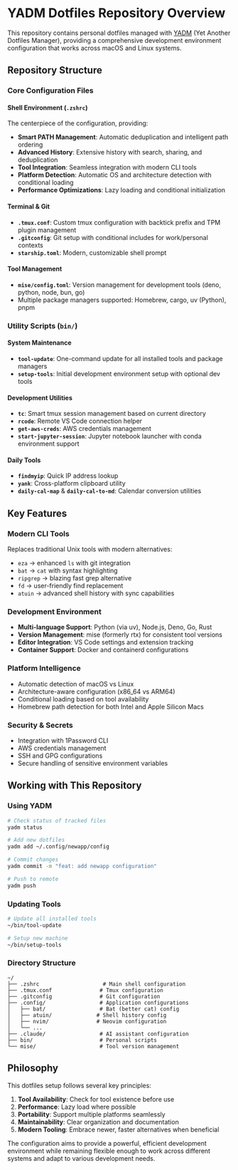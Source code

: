 # YADM Dotfiles Repository Overview

This repository contains personal dotfiles managed with [YADM](https://yadm.io/) (Yet Another Dotfiles Manager), providing a comprehensive development environment configuration that works across macOS and Linux systems.

## Repository Structure

### Core Configuration Files

#### Shell Environment (`.zshrc`)

The centerpiece of the configuration, providing:

- **Smart PATH Management**: Automatic deduplication and intelligent path ordering
- **Advanced History**: Extensive history with search, sharing, and deduplication
- **Tool Integration**: Seamless integration with modern CLI tools
- **Platform Detection**: Automatic OS and architecture detection with conditional loading
- **Performance Optimizations**: Lazy loading and conditional initialization

#### Terminal & Git

- **`.tmux.conf`**: Custom tmux configuration with backtick prefix and TPM plugin management
- **`.gitconfig`**: Git setup with conditional includes for work/personal contexts
- **`starship.toml`**: Modern, customizable shell prompt

#### Tool Management

- **`mise/config.toml`**: Version management for development tools (deno, python, node, bun, go)
- Multiple package managers supported: Homebrew, cargo, uv (Python), pnpm

### Utility Scripts (`bin/`)

#### System Maintenance

- **`tool-update`**: One-command update for all installed tools and package managers
- **`setup-tools`**: Initial development environment setup with optional dev tools

#### Development Utilities

- **`tc`**: Smart tmux session management based on current directory
- **`rcode`**: Remote VS Code connection helper
- **`get-aws-creds`**: AWS credentials management
- **`start-jupyter-session`**: Jupyter notebook launcher with conda environment support

#### Daily Tools

- **`findmyip`**: Quick IP address lookup
- **`yank`**: Cross-platform clipboard utility
- **`daily-cal-map`** & **`daily-cal-to-md`**: Calendar conversion utilities

## Key Features

### Modern CLI Tools

Replaces traditional Unix tools with modern alternatives:

- `eza` → enhanced `ls` with git integration
- `bat` → `cat` with syntax highlighting
- `ripgrep` → blazing fast grep alternative
- `fd` → user-friendly find replacement
- `atuin` → advanced shell history with sync capabilities

### Development Environment

- **Multi-language Support**: Python (via uv), Node.js, Deno, Go, Rust
- **Version Management**: mise (formerly rtx) for consistent tool versions
- **Editor Integration**: VS Code settings and extension tracking
- **Container Support**: Docker and containerd configurations

### Platform Intelligence

- Automatic detection of macOS vs Linux
- Architecture-aware configuration (x86_64 vs ARM64)
- Conditional loading based on tool availability
- Homebrew path detection for both Intel and Apple Silicon Macs

### Security & Secrets

- Integration with 1Password CLI
- AWS credentials management
- SSH and GPG configurations
- Secure handling of sensitive environment variables

## Working with This Repository

### Using YADM

```bash
# Check status of tracked files
yadm status

# Add new dotfiles
yadm add ~/.config/newapp/config

# Commit changes
yadm commit -m "feat: add newapp configuration"

# Push to remote
yadm push
```

### Updating Tools

```bash
# Update all installed tools
~/bin/tool-update

# Setup new machine
~/bin/setup-tools
```

### Directory Structure

```
~/
├── .zshrc                    # Main shell configuration
├── .tmux.conf               # Tmux configuration
├── .gitconfig               # Git configuration
├── .config/                 # Application configurations
│   ├── bat/                 # Bat (better cat) config
│   ├── atuin/              # Shell history config
│   ├── nvim/               # Neovim configuration
│   └── ...
├── .claude/                 # AI assistant configuration
├── bin/                     # Personal scripts
└── mise/                    # Tool version management
```

## Philosophy

This dotfiles setup follows several key principles:

1. **Tool Availability**: Check for tool existence before use
2. **Performance**: Lazy load where possible
3. **Portability**: Support multiple platforms seamlessly
4. **Maintainability**: Clear organization and documentation
5. **Modern Tooling**: Embrace newer, faster alternatives when beneficial

The configuration aims to provide a powerful, efficient development environment while remaining flexible enough to work across different systems and adapt to various development needs.
